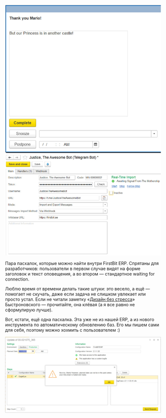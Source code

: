 ﻿![Thank you, Mario!](mario.jpg) ![Awaiting Signal](mothership.jpg)

Пара пасхалок, которые можно найти внутри FirstBit ERP. Спрятаны для разработчиков: пользователи в первом случае видят на форме заголовок и текст оповещения, а во втором — стандартное waiting for connection.

Люблю время от времени делать такие штуки: это весело, а ещё — помогает не скучать, даже если задача не слишком увлекает или просто устал. Если не читали заметку «[Дизайн без стресса](https://collab.ldwg.ru/stressless-design)» Быстроновского — прочитайте, она клёвая (а я все равно не сформулирую лучше).

Вот, кстати, ещё одна пасхалка. Эта уже не из нашей ERP, а из нового инструмента по автоматическому обновлению баз. Его мы пишем сами для себя, поэтому можно хохмить с пользователем :)

![Nice try, Marty!](marty.jpg)

